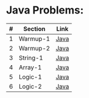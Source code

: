 Java Problems:
==============


| # | Section | Link |
|--------------|--------------------|------------------------|
| 1 | Warmup-1 | [Java](001-Warmup-1/README.md) |
| 2 | Warmup-2 | [Java](002-Warmup-2/README.md) |
| 3 | String-1 | [Java](003-String-1/README.md) | 
| 4 | Array-1 | [Java](004-Array-1/README.md) |
| 5 | Logic-1 | [Java](005-Logic-1/README.md) |
| 6 | Logic-2 | [Java](006-Logic-2/README.md) |